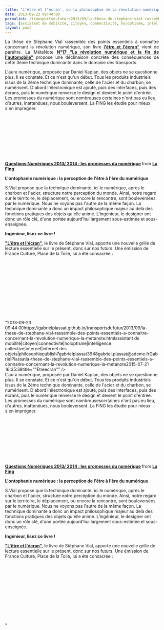 ```yaml
---
title: "L'être et l'écran', ou la philosophie de la révolution numérique'"
date: 2013-09-23 09:44:00
permalink: /transportsdufutur/2013/09/la-these-de-stephane-vial-rassemble-des-points-essentiels-a-connaitre-concernant-la-revolution-numerique-la-metanote.html
tags: [assistant de mobilité, citoyen, connectivité, holoptisme, intelligence collective, internet, internet des objets, philosophie]
layout: post
---
```


<p style="text-align: justify;">La thèse de Stéphane Vial rassemble des points essentiels à connaître concernant la révolution numérique, son livre <a href="http://t.co/8YgGkSLoxs" target="_blank"><strong>l'être et l'écran"</strong></a> vient de paraître. La MétaNote <a href="https://gabrielplassat.github.io/transportsdufutur/2013/08/metanote-17-la-mutation-numerique-nengendre-pas-seulement-de-nouveaux-moyens-de-transports-elle-modi.html"" target=""_blank""><strong>N°17 "La révolution numérique et la fin de l'automobile"</strong></a> propose une déclinaison concrète des conséquences de cette 3ème technique dominante dans le domaine des transports.</p> <p style=""text-align: justify> <a class=""asset-img-link"" href="https://gabrielplassat.github.io/transportsdufutur/wp-content/uploads/sites/6/old/6a0120a66d2ad4970b019aff8b96bb970c-pi.jpg""><img rel=""lightbox[]"" alt=""Etreecran"" class=""asset  asset-image at-xid-6a0120a66d2ad4970b019aff8b96bb970c"" src=""/wp-content/uploads/sites/6/old/6a0120a66d2ad4970b019aff8b96bb970c-320wi.jpg"" style=""display: block margin-left: auto margin-right: auto title=""Etreecran"" /></a><br />L'aura numérique, proposée par Daniel Kaplan, des objets ne se questionne plus. Il se constate. Et ce n'est qu'un début. Tous les produits industriels issus de la 2ème technique dominante, celle de l'acier et du charbon, se numérisent. D'abord l'électronique est ajouté, puis des interfaces, puis des écrans, puis le numérique renverse le design et devient le point d'entrée. Les promesses du numérique sont nombreuses certaines n'ont pas eu lieu, d'autres, inattendues, nous bouleversent. La FING les étudie pour mieux s'en imprégner. </p>  <!--more-->   <iframe frameborder=""0"" height=""511"" marginheight=""0"" marginwidth=""0"" scrolling=""no"" src=""http://www.slideshare.net/slideshow/embed_code/16666212"" style=""border: 1px solid #CCC border-width: 1px 1px 0 margin-bottom: 5px width=""479""> </iframe> <div style=""margin-bottom: 5px> <strong> <a href=""https://fr.slideshare.net/slidesharefing/cahier-denjeux-questions-numriques-2013-2014"" target=""_blank"" title=""Questions Numériques 2013/ 2014 : les promesses du numérique"">Questions Numériques 2013/ 2014 : les promesses du numérique</a> </strong> from <strong><a href=""http://www.slideshare.net/slidesharefing"" target=""_blank"">La Fing</a></strong> </div> <p style=""text-align: justify><strong>L'ontophanie numérique : la perception de l'être à l'ère du numérique</strong></p> <p style=""text-align: justify>S.Vial propose que la technique dominante, ici le numérique, après le charbon et l'acier, structure notre perception du monde. Ainsi, notre regard sur le territoire, le déplacement, ou encore la rencontre, sont bouleversées par le numérique. Nous ne voyons pas l'autre de la même façon. La technique dominante a donc un impact philosophique majeur au delà des fonctions pratiques des objets qu'elle anime. L'ingénieur, le designer ont donc un rôle clé, d'une portée aujourd'hui largement sous-estimée et sous-enseignée. </p> <p style=""text-align: justify><strong>Ingénieur, lisez ce livre !</strong></p> <p style=""text-align: justify><a href=""http://t.co/8YgGkSLoxs"" target=""_blank""><strong>"L'être et l'écran"</strong></a>, le livre de Stéphane Vial, apporte une nouvelle grille de lecture essentielle sur le présent, donc sur nos futurs. Une émission de France Culture, Place de la Toile, lui a été consacrée :</p> <iframe frameborder=""0"" height=""139"" scrolling=""no"" src=""http://www.franceculture.fr/player/export-reecouter?content=4704196"" width=""481""></iframe> <p style=""text-align: justify> </p>"2013-09-23 09:44:00https://gabrielplassat.github.io/transportsdufutur/2013/09/la-these-de-stephane-vial-rassemble-des-points-essentiels-a-connaitre-concernant-la-revolution-numerique-la-metanote.htmlassistant de mobilité|citoyen|connectivité|holoptisme|intelligence collective|internet|internet des objets|philosophiepublish7gabrielplassat3948gabriel.plassat@ademe.frGabrielPlassatla-these-de-stephane-vial-rassemble-des-points-essentiels-a-connaitre-concernant-la-revolution-numerique-la-metanote2015-07-21 16:35:39title=""Etreecran"" /></a><br />L'aura numérique, proposée par Daniel Kaplan, des objets ne se questionne plus. Il se constate. Et ce n'est qu'un début. Tous les produits industriels issus de la 2ème technique dominante, celle de l'acier et du charbon, se numérisent. D'abord l'électronique est ajouté, puis des interfaces, puis des écrans, puis le numérique renverse le design et devient le point d'entrée. Les promesses du numérique sont nombreusescertaines n'ont pas eu lieu, d'autres, inattendues, nous bouleversent. La FING les étudie pour mieux s'en imprégner. </p>  <!--more-->   <iframe frameborder=""0"" height=""511"" marginheight=""0"" marginwidth=""0"" scrolling=""no"" src=""http://www.slideshare.net/slideshow/embed_code/16666212"" style=""border: 1px solid #CCCwidth=""479""> </iframe> <div style=""margin-bottom: 5px> <strong> <a href=""https://fr.slideshare.net/slidesharefing/cahier-denjeux-questions-numriques-2013-2014"" target=""_blank"" title=""Questions Numériques 2013/ 2014 : les promesses du numérique"">Questions Numériques 2013/ 2014 : les promesses du numérique</a> </strong> from <strong><a href=""http://www.slideshare.net/slidesharefing"" target=""_blank"">La Fing</a></strong> </div> <p style=""text-align: justify><strong>L'ontophanie numérique : la perception de l'être à l'ère du numérique</strong></p> <p style=""text-align: justify>S.Vial propose que la technique dominante, ici le numérique, après le charbon et l'acier, structure notre perception du monde. Ainsi, notre regard sur le territoire, le déplacement, ou encore la rencontre, sont bouleversées par le numérique. Nous ne voyons pas l'autre de la même façon. La technique dominante a donc un impact philosophique majeur au delà des fonctions pratiques des objets qu'elle anime. L'ingénieur, le designer ont donc un rôle clé, d'une portée aujourd'hui largement sous-estimée et sous-enseignée. </p> <p style=""text-align: justify><strong>Ingénieur, lisez ce livre !</strong></p> <p style=""text-align: justify><a href=""http://t.co/8YgGkSLoxs"" target=""_blank""><strong>"L'être et l'écran"</strong></a>, le livre de Stéphane Vial, apporte une nouvelle grille de lecture essentielle sur le présent, donc sur nos futurs. Une émission de France Culture, Place de la Toile, lui a été consacrée :</p> <iframe frameborder=""0"" height=""139"" scrolling=""no"" src=""http://www.franceculture.fr/player/export-reecouter?content=4704196"" width=""481""></iframe> <p style=""text-align: justify> </p>"

